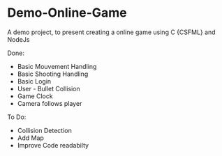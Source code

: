 # Demo-Online-Game
A demo project, to present creating a online game using C {CSFML} and NodeJs

Done:
  - Basic Mouvement Handling
  - Basic Shooting Handling
  - Basic Login
  - User - Bullet Collision
  - Game Clock
  - Camera follows player
 
 To Do:
  - Collision Detection
  - Add Map
  - Improve Code readabilty
